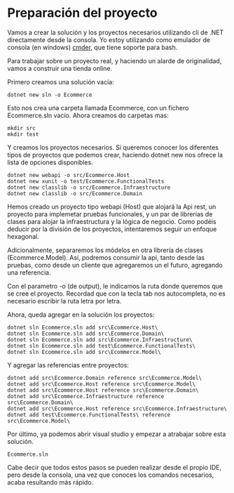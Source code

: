 # Preparación del proyecto

Vamos a crear la solución y los proyectos necesarios utilizando cli de .NET directamente desde la consola. Yo estoy utilizando como emulador de consola (en windows) [cmder](https://cmder.net/), que tiene soporte para bash.

Para trabajar sobre un proyecto real, y haciendo un alarde de originalidad, vamos a construir una tienda online.

Primero creamos una solución vacía:

````
dotnet new sln -o Ecommerce
````

Esto nos crea una carpeta llamada Ecommerce, con un fichero Ecommerce.sln vacío. Ahora creamos do carpetas mas:

````
mkdir src
mkdir test
````

Y creamos los proyectos necesarios. Si queremos conocer los diferentes tipos de proyectos que podemos crear, haciendo dotnet new nos ofrece la lista de opciones disponibles.

````
dotnet new webapi -o src/Ecommerce.Host
dotnet new xunit -o test/Ecommerce.FunctionalTests
dotnet new classlib -o src/Ecommerce.Infraestructure
dotnet new classlib -o src/Ecommerce.Domain
````
Hemos creado un proyecto tipo webapi (Host) que alojará la Api rest, un proyecto para implemetar pruebas funcionales, y un par de librerías de clases para alojar la infraestructura y la lógica de negocio. Como podéis deducir por la división de los proyectos, intentaremos seguir un enfoque hexagonal. 

Adicionalmente, separaremos los módelos en otra librería de clases (Ecommerce.Model). Así, podremos consumir la api, tanto desde las pruebas, como desde un cliente que agregaremos un el futuro, agregando una referencia.

Con el parametro -o (de output), le indicamos la ruta donde queremos que se cree el proyecto. Recordad que con la tecla tab nos autocompleta, no es necesario escribir la ruta letra por letra.

Ahora, queda agregar en la solución los proyectos:
````
dotnet sln Ecommerce.sln add src\Ecommerce.Host\
dotnet sln Ecommerce.sln add src\Ecommerce.Domain\
dotnet sln Ecommerce.sln add src\Ecommerce.Infraestructure\
dotnet sln Ecommerce.sln add test\Ecommerce.FunctionalTests\
dotnet sln Ecommerce.sln add src\Ecommerce.Model\
````

Y agregar las referencias entre proyectos:
````
dotnet add src\Ecommerce.Domain reference src\Ecommerce.Model\
dotnet add src\Ecommerce.Host reference src\Ecommerce.Model\
dotnet add src\Ecommerce.Host reference src\Ecommerce.Domain\
dotnet add src\Ecommerce.Infraestructure reference src\Ecommerce.Domain\
dotnet add src\Ecommerce.Host reference src\Ecommerce.Infraestructure\
dotnet add test\Ecommerce.FunctionalTests\ reference src\Ecommerce.Model\
````

Por último, ya podemos abrir visual studio y empezar a atrabajar sobre esta solución. 

````
Ecommerce.sln
````

Cabe decir que todos estos pasos se pueden realizar desde el propio IDE, pero desde la consola, una vez que conoces los comandos necesarios, acaba resultando más rápido.

